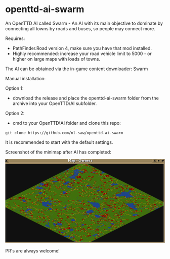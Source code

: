 # openttd-ai-swarm
An OpenTTD AI called Swarm - An AI with its main objective to dominate by connecting all towns by roads and buses, so people may connect more.

Requires:
* PathFinder.Road version 4, make sure you have that mod installed.
* Highly recommended: increase your road vehicle limit to 5000 - or higher on large maps with loads of towns.

The AI can be obtained via the in-game content downloader: Swarm

Manual installation:

Option 1:
* download the release and place the openttd-ai-swarm folder from the archive into your OpenTTD\AI subfolder.

Option 2:
* cmd to your OpenTTD\AI folder and clone this repo:
```
git clone https://github.com/nl-saw/openttd-ai-swarm
```

It is recommended to start with the default settings.

Screenshot of the minimap after AI has completed:

![Screenshot of the minimap after AI has completed](https://raw.githubusercontent.com/nl-saw/openttd-ai-swarm/main/Map_ScreenShot.png)

PR's are always welcome!
